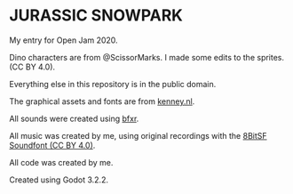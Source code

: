 # JURASSIC SNOWPARK
My entry for Open Jam 2020.

Dino characters are from @ScissorMarks. I made some edits to the sprites. (CC BY 4.0).

Everything else in this repository is in the public domain.

The graphical assets and fonts are from [kenney.nl](https://www.kenney.nl).

All sounds were created using [bfxr](https://www.bfxr.net).

All music was created by me, using original recordings with the [8BitSF Soundfont (CC BY 4.0)](https://musical-artifacts.com/artifacts/23).

All code was created by me.

Created using Godot 3.2.2.
